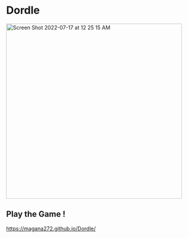 # Dordle

<img width="472" alt="Screen Shot 2022-07-17 at 12 25 15 AM" src="https://user-images.githubusercontent.com/52183255/179383925-d05fd693-0fbc-4632-828d-2f096ef94c73.png">

## Play the Game !
https://magana272.github.io/Dordle/
